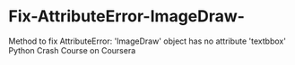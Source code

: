 # Fix-AttributeError-ImageDraw-
Method to fix AttributeError: 'ImageDraw' object has no attribute 'textbbox' Python Crash Course on Coursera 
